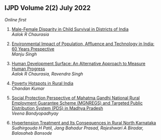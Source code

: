 ## IJPD Volume 2(2) July 2022 

*Online first*

1. [ Male-Female Disparity in Child Survival in Districts of India ](../assets/ijpd/2022-2/V_2_2_1.pdf)
    <br> *Aalok R Chaurasia*

2. [ Environmental Impact of Population, Affluence and Technology in India: 60 Years Prespective ](../assets/ijpd/2022-2/V_2_2_2.pdf)
    <br> *Manju Singh*
    
3. [ Human Development Surface: An Alternative Approach to Measure Human Progress ](../assets/ijpd/2022-2/V_2_2_3.pdf)
    <br> *Aalok R Chaurasia, Ravendra Singh*
    
4. [ Poverty Hotspots in Rural India ](../assets/ijpd/2022-2/V_2_2_4.pdf)
    <br> *Chandan Kumar*

5. [ Social Protection Perspective of Mahatma Gandhi National Rural Employment Guarantee Scheme (MGNREGS) and Targeted Public Distribution System (PDS) in Madhya Pradesh ](../assets/ijpd/2022-2/V_2_2_5.pdf)
    <br> *Veena Bandyopadhyay*

6. [ Hypertension Treatment and Its Consequences in Rural North Karnataka ](../assets/ijpd/2022-2/V_2_2_6.pdf)
    <br> *Sudhirgouda H Patil, Jang Bahadur Prasad, Rajeshwari A Biradar, Balasaheb Bansode*  


